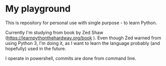 # My playground
This is repository for personal use with single purpose - to learn Python.

Currently I'm studying from book by Zed Shaw (https://learnpythonthehardway.org/book ). Even though Zed warned from using Python 3, I'm doing it, as I want to learn the language probably (and hopefully) used in the future.

I operate in powershell, commits are done from command line.
